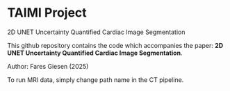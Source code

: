 # TAIMI Project
2D UNET Uncertainty Quantified Cardiac Image Segmentation

This github repository contains the code which accompanies the paper: **2D UNET Uncertainty Quantified Cardiac Image Segmentation**.

Author: Fares Giesen (2025)


To run MRI data, simply change path name in the CT pipeline.
